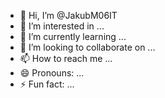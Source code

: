 - 👋 Hi, I’m @JakubM06IT
- 👀 I’m interested in ...
- 🌱 I’m currently learning ...
- 💞️ I’m looking to collaborate on ...
- 📫 How to reach me ...
- 😄 Pronouns: ...
- ⚡ Fun fact: ...

<!---
JakubM06IT/JakubM06IT is a ✨ special ✨ repository because its `README.md` (this file) appears on your GitHub profile.
You can click the Preview link to take a look at your changes.
--->
